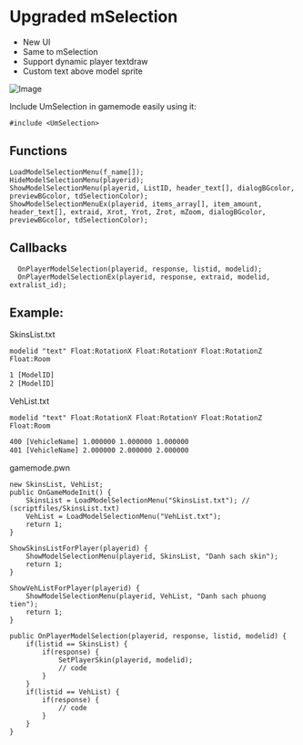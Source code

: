 # Upgraded mSelection 
- New UI
- Same to mSelection
- Support dynamic player textdraw
- Custom text above model sprite

<img src="[/path/to/img.jpg](https://i.imgur.com/qR4qREp.png)" alt="Image" title="">

Include UmSelection in gamemode easily using it:

```pawn
#include <UmSelection>
```

## Functions

```pawn
LoadModelSelectionMenu(f_name[]);
HideModelSelectionMenu(playerid);
ShowModelSelectionMenu(playerid, ListID, header_text[], dialogBGcolor, previewBGcolor, tdSelectionColor);
ShowModelSelectionMenuEx(playerid, items_array[], item_amount, header_text[], extraid, Xrot, Yrot, Zrot, mZoom, dialogBGcolor, previewBGcolor, tdSelectionColor);
```

## Callbacks

```pawn
  OnPlayerModelSelection(playerid, response, listid, modelid);
  OnPlayerModelSelectionEx(playerid, response, extraid, modelid, extralist_id);
```

## Example:

SkinsList.txt

`modelid "text" Float:RotationX Float:RotationY Float:RotationZ Float:Room`
```txt
1 [ModelID]
2 [ModelID]
```

VehList.txt

`modelid "text" Float:RotationX Float:RotationY Float:RotationZ Float:Room`
```txt
400 [VehicleName] 1.000000 1.000000 1.000000
401 [VehicleName] 2.000000 2.000000 2.000000
```

gamemode.pwn
```pawn
new SkinsList, VehList;
public OnGameModeInit()	{
	SkinsList = LoadModelSelectionMenu("SkinsList.txt"); // (scriptfiles/SkinsList.txt)
	VehList = LoadModelSelectionMenu("VehList.txt");
	return 1;
}

ShowSkinsListForPlayer(playerid) {
	ShowModelSelectionMenu(playerid, SkinsList, "Danh sach skin");
	return 1;
}

ShowVehListForPlayer(playerid) {
	ShowModelSelectionMenu(playerid, VehList, "Danh sach phuong tien");
	return 1;
}

public OnPlayerModelSelection(playerid, response, listid, modelid) {
	if(listid == SkinsList) {
		if(response) {
			SetPlayerSkin(playerid, modelid);
			// code
		}
	}
	if(listid == VehList) {
		if(response) {
			// code
		}
	}
}
```
